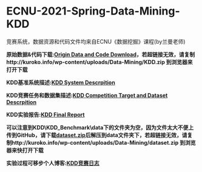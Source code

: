 # ECNU-2021-Spring-Data-Mining-KDD
竞赛系统，数据资源和代码文件均来自ECNU《数据挖掘》课程(by兰曼老师)

**原始数据&代码下载:[Origin Data and Code Download](http://kuroko.info/wp-content/uploads/Data-Mining/KDD.zip)，若超链接无效，请复制http://kuroko.info/wp-content/uploads/Data-Mining/KDD.zip 到浏览器来打开下载**

**KDD基准系统描述:[KDD System Descrpition](http://kuroko.info/wp-content/uploads/Data-Mining/KDD基准系统描述.pdf)**

**KDD竞赛任务和数据集描述:[KDD Competition Target and Dataset Descrpition](http://kuroko.info/wp-content/uploads/Data-Mining/KDD基准系统描述.pdf)**

**KDD实验报告:[KDD Final Report](http://kuroko.info/wp-content/uploads/Data-Mining/KDD-report.pdf)**

**可以注意到KDD\KDD_Benchmark\data下的文件夹为空，因为文件太大不便上传到GitHub，请下载[dataset.zip](http://kuroko.info/wp-content/uploads/Data-Mining/dataset.zip)后解压到data文件夹下，若超链接无效，请复制http://kuroko.info/wp-content/uploads/Data-Mining/dataset.zip 到浏览器来快打开下载**

**实验过程可移步个人博客:[KDD竞赛日志](http://kuroko.info/data-mining-kdd-diary/)**

